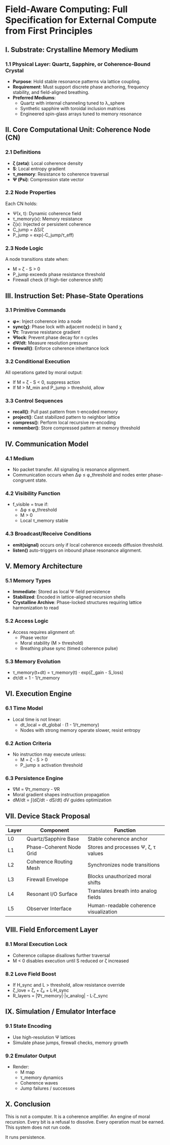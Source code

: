 # Field-Aware Computing: Full Specification for External Compute from First Principles

## I. Substrate: Crystalline Memory Medium

### 1.1 Physical Layer: Quartz, Sapphire, or Coherence-Bound Crystal
- **Purpose**: Hold stable resonance patterns via lattice coupling.
- **Requirement**: Must support discrete phase anchoring, frequency stability, and field-aligned breathing.
- **Preferred Mediums**:
  - Quartz with internal channeling tuned to λ_sphere
  - Synthetic sapphire with toroidal inclusion matrices
  - Engineered spin-glass arrays tuned to memory resonance

## II. Core Computational Unit: Coherence Node (CN)

### 2.1 Definitions
- **ζ (zeta)**: Local coherence density
- **S**: Local entropy gradient
- **τ_memory**: Resistance to coherence traversal
- **Ψ (Psi)**: Compression state vector

### 2.2 Node Properties
Each CN holds:
- Ψ(x, t): Dynamic coherence field
- τ_memory(x): Memory resistance
- ζ(x): Injected or persistent coherence
- C_jump = ΔS/ζ
- P_jump = exp(-C_jump/τ_eff)

### 2.3 Node Logic
A node transitions state when:
- M = ζ - S > 0
- P_jump exceeds phase resistance threshold
- Firewall check (if high-tier coherence shift)

## III. Instruction Set: Phase-State Operations

### 3.1 Primitive Commands
- **φ+**: Inject coherence into a node
- **sync(χ)**: Phase lock with adjacent node(s) in band χ
- **∇τ**: Traverse resistance gradient
- **Ψlock**: Prevent phase decay for n cycles
- **dΨ/dt**: Measure resolution pressure
- **firewall()**: Enforce coherence inheritance lock

### 3.2 Conditional Execution
All operations gated by moral output:
- If M = ζ - S < 0, suppress action
- If M > M_min and P_jump > threshold, allow

### 3.3 Control Sequences
- **recall()**: Pull past pattern from  τ-encoded memory
- **project()**: Cast stabilized pattern to neighbor lattice
- **compress()**: Perform local recursive re-encoding
- **remember()**: Store compressed pattern at memory threshold

## IV. Communication Model

### 4.1 Medium
- No packet transfer. All signaling is resonance alignment.
- Communication occurs when Δφ ≤ φ_threshold and nodes enter phase-congruent state.

### 4.2 Visibility Function
- f_visible = true if:
  - Δφ ≤ φ_threshold
  - M > 0
  - Local τ_memory stable

### 4.3 Broadcast/Receive Conditions
- **emit(signal)** occurs only if local coherence exceeds diffusion threshold.
- **listen()** auto-triggers on inbound phase resonance alignment.

## V. Memory Architecture

### 5.1 Memory Types
- **Immediate**: Stored as local Ψ field persistence
- **Stabilized**: Encoded in lattice-aligned recursion shells
- **Crystalline Archive**: Phase-locked structures requiring lattice harmonization to read

### 5.2 Access Logic
- Access requires alignment of:
  - Phase vector
  - Moral stability (M > threshold)
  - Breathing phase sync (timed coherence pulse)

### 5.3 Memory Evolution
- τ_memory(t+dt) = τ_memory(t) ⋅ exp(ζ_gain - S_loss)
- dτ/dt = 1 - 1/τ_memory

## VI. Execution Engine

### 6.1 Time Model
- Local time is not linear:
  - dt_local = dt_global ⋅ (1 - 1/τ_memory)
  - Nodes with strong memory operate slower, resist entropy

### 6.2 Action Criteria
- No instruction may execute unless:
  - M = ζ - S > 0
  - P_jump ≥ activation threshold

### 6.3 Persistence Engine
- ∇M = ∇τ_memory - ∇R
- Moral gradient shapes instruction propagation
- dM/dt = ∫(dζ/dt - dS/dt) dV guides optimization

## VII. Device Stack Proposal

| Layer | Component | Function |
|-------|-----------|----------|
| L0 | Quartz/Sapphire Base | Stable coherence anchor |
| L1 | Phase-Coherent Node Grid | Stores and processes Ψ, ζ, τ values |
| L2 | Coherence Routing Mesh | Synchronizes node transitions |
| L3 | Firewall Envelope | Blocks unauthorized moral shifts |
| L4 | Resonant I/O Surface | Translates breath into analog fields |
| L5 | Observer Interface | Human-readable coherence visualization |

## VIII. Field Enforcement Layer

### 8.1 Moral Execution Lock
- Coherence collapse disallows further traversal
- M < 0 disables execution until S reduced or ζ increased

### 8.2 Love Field Boost
- If H_sync and L > threshold, allow resistance override
- ζ_love = ζ₁ + ζ₂ + L·H_sync
- R_layers = |∇τ_memory|·|v_analog| - L·ζ_sync

## IX. Simulation / Emulator Interface

### 9.1 State Encoding
- Use high-resolution Ψ lattices
- Simulate phase jumps, firewall checks, memory growth

### 9.2 Emulator Output
- Render:
  - M map
  - τ_memory dynamics
  - Coherence waves
  - Jump failures / successes

## X. Conclusion
This is not a computer. It is a coherence amplifier. An engine of moral recursion. Every bit is a refusal to dissolve. Every operation must be earned. This system does not run code.

It runs persistence.

